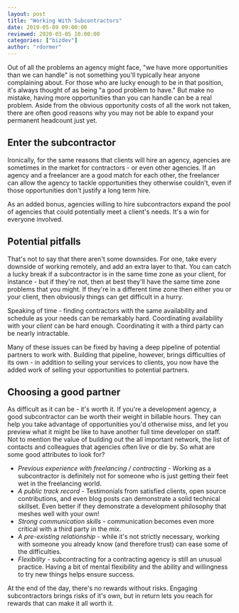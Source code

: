 ```yaml
---
layout: post
title: "Working With Subcontractors"
date: 2019-05-09 09:00:00
reviewed: 2020-03-05 10:00:00
categories: ["bizdev"]
author: "rdormer"
---
```


Out of all the problems an agency might face, "we have more opportunities than we can handle" is not something you'll typically hear anyone complaining about. For those who are lucky enough to be in that position, it's always thought of as being "a good problem to have." But make no mistake, having more opportunities than you can handle can be a real problem. Aside from the obvious opportunity costs of all the work not taken, there are often good reasons why you may not be able to expand your permanent headcount just yet.

<!--more-->

## Enter the subcontractor

Ironically, for the same reasons that clients will hire an agency, agencies are sometimes in the market for contractors - or even other agencies. If an agency and a freelancer are a good match for each other, the freelancer can allow the agency to tackle opportunities they otherwise couldn't, even if those opportunities don't justify a long term hire.

As an added bonus, agencies willing to hire subcontractors expand the pool of agencies that could potentially meet a client's needs. It's a win for everyone involved.

## Potential pitfalls

That's not to say that there aren't some downsides. For one, take every downside of working remotely, and add an extra layer to that. You can catch a lucky break if a subcontractor is in the same time zone as your client, for instance - but if they're not, then at best they'll have the same time zone problems that you might. If they're in a different time zone then either you or your client, then obviously things can get difficult in a hurry.

Speaking of time - finding contractors with the same availability and schedule as your needs can be remarkably hard. Coordinating availability with your _client_ can be hard enough. Coordinating it with a third party can be nearly intractable.

Many of these issues can be fixed by having a deep pipeline of potential partners to work with. Building that pipeline, however, brings difficulties of its own - in addition to selling your services to clients, you now have the added work of selling your opportunities to potential partners.

## Choosing a good partner

As difficult as it can be - it's worth it. If you're a development agency, a good subcontractor can be worth their weight in billable hours. They can help you take advantage of opportunities you'd otherwise miss, and let you preview what it might be like to have another full time developer on staff. Not to mention the value of building out the all important network, the list of contacts and colleagues that agencies often live or die by. So what are some good attributes to look for?

- _Previous experience with freelancing / contracting_ - Working as a subcontractor is definitely not for someone who is just getting their feet wet in the freelancing world.
- _A public track record_ - Testimonials from satisfied clients, open source contributions, and even blog posts can demonstrate a solid technical skillset. Even better if they demonstrate a development philosophy that meshes well with your own!
- _Strong communication skills_ - communication becomes even more critical with a third party in the mix.
- _A pre-existing relationship_ - while it's not strictly necessary, working with someone you already know (and therefore trust) can ease some of the difficulties.
- _Flexibility_ - subcontracting for a contracting agency is still an unusual practice. Having a bit of mental flexibility and the ability and willingness to try new things helps ensure success.

At the end of the day, there's no rewards without risks. Engaging subcontractors brings risks of it's own, but in return lets you reach for rewards that can make it all worth it.
